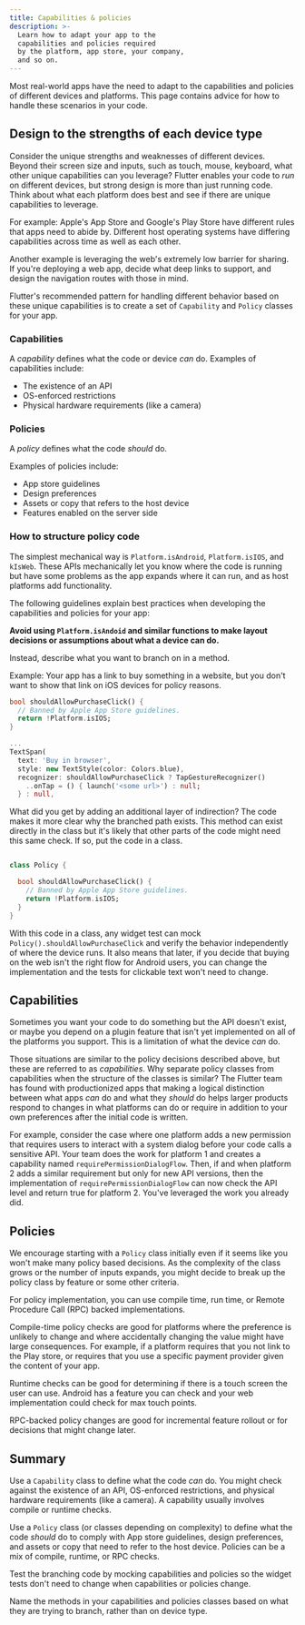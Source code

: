 ```yaml
---
title: Capabilities & policies
description: >-
  Learn how to adapt your app to the
  capabilities and policies required
  by the platform, app store, your company,
  and so on.
---
```


Most real-world apps have the need to adapt to the
capabilities and policies of different devices and platforms.
This page contains advice for how to
handle these scenarios in your code.

## Design to the strengths of each device type

Consider the unique strengths and weaknesses of different devices.
Beyond their screen size and inputs, such as touch, mouse, keyboard,
what other unique capabilities can you leverage?
Flutter enables your code to _run_ on different devices,
but strong design is more than just running code.
Think about what each platform does best and
see if there are unique capabilities to leverage.

For example: Apple's App Store and Google's Play Store
have different rules that apps need to abide by.
Different host operating systems have differing
capabilities across time as well as each other. 

Another example is leveraging the web's extremely
low barrier for sharing. If you're deploying a web app,
decide what deep links to support,
and design the navigation routes with those in mind.

Flutter's recommended pattern for handling different
behavior based on these unique capabilities is to create
a set of `Capability` and `Policy` classes for your app.

### Capabilities

A _capability_ defines what the code or device _can_ do.
Examples of capabilities include:

* The existence of an API
* OS-enforced restrictions
* Physical hardware requirements (like a camera) 

### Policies

A _policy_ defines what the code _should_ do.

Examples of policies include:

* App store guidelines
* Design preferences
* Assets or copy that refers to the host device
* Features enabled on the server side 

### How to structure policy code 

The simplest mechanical way is `Platform.isAndroid`,
`Platform.isIOS`, and `kIsWeb`. These APIs mechanically
let you know where the code is running but have some
problems as the app expands where it can run, and
as host platforms add functionality. 

The following guidelines explain best practices
when developing the capabilities and policies for your app:

**Avoid using `Platform.isAndoid` and similar functions
to make layout decisions or assumptions about what a device can do.**

Instead, describe what you want to branch on in a method. 

Example: Your app has a link to buy something in a
website, but you don't want to show that link on iOS
devices for policy reasons. 

```dart
bool shouldAllowPurchaseClick() {
  // Banned by Apple App Store guidelines. 
  return !Platform.isIOS;
}

...
TextSpan(
  text: 'Buy in browser',
  style: new TextStyle(color: Colors.blue),
  recognizer: shouldAllowPurchaseClick ? TapGestureRecognizer()
    ..onTap = () { launch('<some url>') : null;
  } : null,
```

What did you get by adding an additional layer of indirection?
The code makes it more clear why the branched path exists.
This method can exist directly in the class but it's likely
that other parts of the code might need this same check.
If so, put the code in a class. 

```dart title="policy.dart"

class Policy {

  bool shouldAllowPurchaseClick() {
    // Banned by Apple App Store guidelines. 
    return !Platform.isIOS;
  }
}
```

With this code in a class, any widget test can mock
`Policy().shouldAllowPurchaseClick` and verify the behavior
independently of where the device runs. 
It also means that later, if you decide that
buying on the web isn't the right flow for
Android users, you can change the implementation
and the tests for clickable text won't need to change. 

## Capabilities 

Sometimes you want your code to do something but the
API doesn't exist, or maybe you depend on a plugin feature
that isn't yet implemented on all of the platforms you support.
This is a limitation of what the device _can_ do. 

Those situations are similar to the policy decisions
described above, but these are referred to as _capabilities_.
Why separate policy classes from capabilities
when the structure of the classes is similar?
The Flutter team has found with productionized apps that making
a logical distinction between what apps _can_ do and
what they _should_ do helps larger products respond to
changes in what platforms can do or require
in addition to your own preferences after
the initial code is written. 

For example, consider the case where one platform adds
a new permission that requires users to interact with
a system dialog before your code calls a sensitive API.
Your team does the work for platform 1 and creates a
capability named `requirePermissionDialogFlow`.
Then, if and when platform 2 adds a similar requirement
but only for new API versions,
then the implementation of `requirePermissionDialogFlow`
can now check the API level and return true for platform 2.
You've leveraged the work you already did.

## Policies 

We encourage starting with a `Policy` class initially
even if it seems like you won't make many policy based decisions.
As the complexity of the class grows or the number of inputs expands,
you might decide to break up the policy class by feature
or some other criteria.  

For policy implementation, you can use compile time,
run time, or Remote Procedure Call (RPC) backed implementations.

Compile-time policy checks are good for platforms
where the preference is unlikely to change and where
accidentally changing the value might have large consequences.
For example, if a platform requires that you not
link to the Play store, or requires that you use
a specific payment provider given the content of your app.

Runtime checks can be good for determining if there
is a touch screen the user can use. Android has a feature
you can check and your web implementation could
check for max touch points. 

RPC-backed policy changes are good for incremental
feature rollout or for decisions that might change later. 

## Summary 

Use a `Capability` class to define what the code *can* do.
You might check against the existence of an API,
OS-enforced restrictions,
and physical hardware requirements (like a camera).
A capability usually involves compile or runtime checks.

Use a `Policy` class (or classes depending on complexity)
to define what the code _should_ do to comply with
App store guidelines, design preferences,
and assets or copy that need to refer to the host device.
Policies can be a mix of compile, runtime, or RPC checks. 

Test the branching code by mocking capabilities and
policies so the widget tests don't need to change
when capabilities or policies change.

Name the methods in your capabilities and policies classes
based on what they are trying to branch, rather than on device type.

